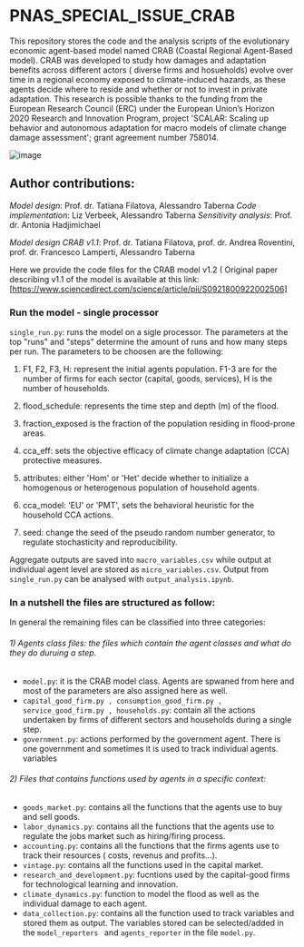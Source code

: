 # PNAS_SPECIAL_ISSUE_CRAB

This repository stores the code and the analysis scripts of the evolutionary economic agent-based model named CRAB (Coastal Regional Agent-Based model). CRAB was developed to study how damages and adaptation benefits across different actors ( diverse firms and hosueholds) evolve over time in a regional economy exposed to climate-induced hazards, as these agents decide where to reside and whether or not to invest in private adaptation. This research is possible thanks to the funding from the European Research Council (ERC) under the European Union’s Horizon 2020 Research and Innovation Program, project 'SCALAR: Scaling up behavior and autonomous adaptation for macro models of climate change damage assessment'; grant agreement number 758014.

![image](https://github.com/SC3-TUD/PNAS-Uncertainty-in-Boundedly-Rational-Climate-Adaptation/assets/83168418/9f49f519-0c9c-40c7-afb3-6a8a662fec87)


## **Author contributions:**

*Model design*: Prof. dr. Tatiana Filatova, Alessandro Taberna
*Code implementation*: Liz Verbeek, Alessandro Taberna
*Sensitivity analysis*: Prof. dr. Antonia Hadjimichael

*Model design CRAB v1.1*: Prof. dr. Tatiana Filatova, prof. dr. Andrea Roventini, prof. dr. Francesco Lamperti, Alessandro Taberna 

Here we provide the code files for the CRAB model v1.2  ( Original paper describing v1.1 of the model is available at this link: [https://www.sciencedirect.com/science/article/pii/S0921800922002506]





### Run the model - single processor

```single_run.py```: runs the model on a sigle processor. The parameters at the top "runs" and "steps" determine the amount of runs and how many steps per run. The parameters to be choosen are the following:

  1) F1, F2, F3, H: represent the initial agents population. F1-3 are for the number of firms for each sector (capital, goods, services), H is the number of households.
     
  2) flood_schedule: represents the time step and depth (m) of the flood.
     
  3) fraction_exposed is the fraction of the population residing in flood-prone areas.

  4) cca_eff: sets the objective efficacy of climate change adaptation (CCA) protective measures.
  5) attributes: either 'Hom' or 'Het' decide whether to initialize a homogenous or heterogenous population of household agents.
  6) cca_model: 'EU' or 'PMT', sets the behavioral heuristic for the household CCA actions.
  7) seed: change the seed of the pseudo random number generator, to regulate stochasticity and reproducibility.

Aggregate outputs are saved into ```macro_variables.csv``` while output at individual agent level are stored as ```micro_variables.csv```. Output from ```single_run.py``` can be analysed with ```output_analysis.ipynb```.



### In a nutshell the files are structured as follow:
In general the remaining files can be classified into three categories:
   ###### 1) Agents class files: the files which contain the agent classes and what do they do duruing a step. 

   * ```model.py```: it is the CRAB model class. Agents are spwaned from here and most of the parameters are also assigned here as well.
   * ```capital_good_firm.py , consumption_good_firm.py , service_good_firm.py , households.py```: contain all the actions undertaken by firms of different sectors and         households during a single step.
   * ```government.py```: actions performed by the government agent. There is one government and sometimes it is used to track individual agents. variables
   ###### 2) Files that contains functions used by agents in a specific context:
   * ```goods_market.py```: contains all the functions that the agents use to buy and sell goods.
   * ```labor_dynamics.py```: contains all the functions that the agents use to regulate the jobs market such as hiring/firing process.
   * ```accounting.py```: contains all the functions that the firms agents use to track their resources ( costs, revenus and profits...).
   * ```vintage.py```: contains all the functions used in the capital market. 
   * ```research_and_development.py```: fucntions used by the capital-good firms for technological learning and innovation.
   * ```climate_dynamics.py```: function to model the flood as well as the individual damage to each agent.
   * ```data_collection.py```: contains all the function used to track variables and stored them as output. The variables stored can be selected/added in the  ```model_reporters ``` and ```agents_reporter``` in the file ```model.py```.



 


